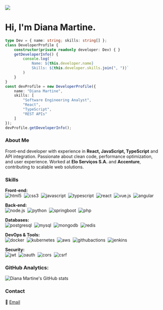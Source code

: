 <img src='https://images.weserv.nl/?url=github.com/martine-coding.png?v=4&h=100&w=100&fit=cover&mask=circle&maxage=7d' />

# Hi, I'm Diana Martine.

```typescript
type Dev = { name: string; skills: string[] };
class DeveloperProfile {
    constructor(private readonly developer: Dev) { }
    getDeveloperInfo() {
        console.log(`
            Name: ${this.developer.name}
            Skills: ${this.developer.skills.join(", ")}`
        )
    }
}
const devProfile = new DeveloperProfile({
    name: "Diana Martine",
    skills: [
        "Software Engineering Analyst",
        "React",
        "TypeScript",
        "REST APIs"
    ]
});
devProfile.getDeveloperInfo();
```

### About Me
Front-end developer with experience in **React, JavaScript, TypeScript** and API integration. Passionate about clean code, performance optimization, and user experience. Worked at **Elo Serviços S.A.** and **Accenture**, contributing to scalable web solutions.

### Skills

**Front-end:**  
![html5](https://img.shields.io/badge/html5-0d0126?style=for-the-badge&logo=html5)&nbsp;
![css3](https://img.shields.io/badge/css3-0d0126?style=for-the-badge&logo=css3)&nbsp;
![javascript](https://img.shields.io/badge/javascript-0d0126?style=for-the-badge&logo=javascript)&nbsp;
![typescript](https://img.shields.io/badge/typescript-0d0126?style=for-the-badge&logo=typescript)&nbsp;
![react](https://img.shields.io/badge/react-0d0126?style=for-the-badge&logo=react)&nbsp;
![vue.js](https://img.shields.io/badge/vue.js-0d0126?style=for-the-badge&logo=vue.js)&nbsp;
![angular](https://img.shields.io/badge/angular-0d0126?style=for-the-badge&logo=angular)&nbsp;

**Back-end:**  
![node.js](https://img.shields.io/badge/node.js-0d0126?style=for-the-badge&logo=nodedotjs)&nbsp;
![python](https://img.shields.io/badge/python-0d0126?style=for-the-badge&logo=python)&nbsp;
![springboot](https://img.shields.io/badge/springboot-0d0126?style=for-the-badge&logo=springboot)&nbsp;
![php](https://img.shields.io/badge/php-0d0126?style=for-the-badge&logo=php)&nbsp;

**Databases:**  
![postgresql](https://img.shields.io/badge/postgresql-0d0126?style=for-the-badge&logo=postgresql)&nbsp;
![mysql](https://img.shields.io/badge/mysql-0d0126?style=for-the-badge&logo=mysql)&nbsp;
![mongodb](https://img.shields.io/badge/mongodb-0d0126?style=for-the-badge&logo=mongodb)&nbsp;
![redis](https://img.shields.io/badge/redis-0d0126?style=for-the-badge&logo=redis)&nbsp;

**DevOps & Tools:**  
![docker](https://img.shields.io/badge/docker-0d0126?style=for-the-badge&logo=docker)&nbsp;
![kubernetes](https://img.shields.io/badge/kubernetes-0d0126?style=for-the-badge&logo=kubernetes)&nbsp;
![aws](https://img.shields.io/badge/aws-0d0126?style=for-the-badge&logo=amazonaws)&nbsp;
![githubactions](https://img.shields.io/badge/githubactions-0d0126?style=for-the-badge&logo=githubactions)&nbsp;
![jenkins](https://img.shields.io/badge/jenkins-0d0126?style=for-the-badge&logo=jenkins)&nbsp;

**Security:**  
![jwt](https://img.shields.io/badge/jwt-0d0126?style=for-the-badge&logo=jsonwebtokens)&nbsp;
![oauth](https://img.shields.io/badge/oauth-0d0126?style=for-the-badge&logo=oauth)&nbsp;
![cors](https://img.shields.io/badge/cors-0d0126?style=for-the-badge&logo=cors)&nbsp;
![csrf](https://img.shields.io/badge/csrf-0d0126?style=for-the-badge&logo=csrf)&nbsp;

### GitHub Analytics:
![Diana Martine's GitHub stats](https://github-readme-stats.vercel.app/api?username=dianamartine&title_color=FF66C4&text_color=f2f2f2&icon_color=BB3186&bg_color=0D0126&hide_border=true&show_icons=true&rank_icon=github&include_all_commits=true&text_bold=true)

### Contact
📧 [Email](mailto:diana_martine@outlook.com)
